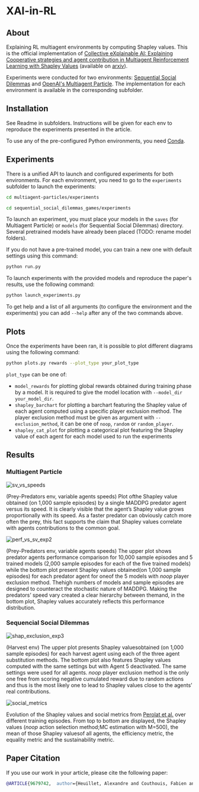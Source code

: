 # XAI-in-RL

## About

Explaining RL multiagent environments by computing Shapley values.
This is the official implementation of [Collective eXplainable AI: Explaining Cooperative strategies and agent contribution in Multiagent Reinforcement Learning with Shapley Values](https://ieeexplore.ieee.org/document/9679742) (available on [arxiv](https://arxiv.org/abs/2110.01307)). 

Experiments were conducted for two environments: [Sequential Social Dilemmas](https://github.com/eugenevinitsky/sequential_social_dilemma_games) and [OpenAI's Multiagent Particle](https://github.com/openai/multiagent-particle-envs).
The implementation for each environment is available in the corresponding subfolder.

## Installation

See Readme in subfolders. Instructions will be given for each env to reproduce the experiments presented in the article.

To use any of the pre-configured Python environments, you need [Conda](https://docs.conda.io/projects/conda/en/latest/user-guide/install/).

## Experiments

There is a unified API to launch and configured experiments for both environments.
For each environment, you need to go to the `experiments` subfolder to launch the experiments:

```bash
cd multiagent-particles/experiments
```
```bash
cd sequential_social_dilemmas_games/experiments
```

To launch an experiment, you must place your models in the `saves` (for Multiagent Particle) or `models` (for Sequential Social Dilemmas) directory.
Several pretrained models have already been placed (TODO: rename model folders).

If you do not have a pre-trained model, you can train a new one with default settings using this command:

```bash
python run.py
```

To launch experiments with the provided models and reproduce the paper's results, use the following command:

```bash
python launch_experiments.py 
```

To get help and a list of all arguments (to configure the environment and the experiments) you can add `--help` after any of the two commands above.

## Plots

Once the experiments have been ran, it is possible to plot different diagrams using the following command:

```bash
python plots.py rewards --plot_type your_plot_type
```
`plot_type` can be one of:
- `model_rewards` for plotting global rewards obtained during training phase by a model. It is required to give the model location with `--model_dir your_model_dir`.
- `shapley_barchart` for plotting a barchart featuring the Shapley value of each agent computed using a specific player exclusion method. The player exclusion method must be given as argument with `--exclusion_method`, it can be one of `noop`, `random` or `random_player`.
- `shapley_cat_plot` for plotting a categorical plot featuring the Shapley value of each agent for each model used to run the experiments


## Results

### Multiagent Particle

![sv_vs_speeds](results/sv_vs_speed.png)

(Prey-Predators env, variable agents speeds) Plot ofthe Shapley value obtained (on 1,000 sample episodes) by a single MADDPG predator agent versus its speed. It is clearly visible  that  the  agent’s  Shapley  value  grows  proportionally with its speed. As a faster predator can obviously catch more often the prey, this fact supports the claim that Shapley values correlate with agents contributions to the common goal.


![perf_vs_sv_exp2](results/perf_vs_shapley_exp2.png)

(Prey-Predators  env,  variable agents speeds) The upper plot shows predator agents performance comparison for 10,000 sample episodes and 5 trained models  (2,000  sample  episodes  for  each  of  the  five  trained models) while the bottom plot present Shapley values obtained(on  1,000  sample  episodes)  for  each  predator  agent  for  oneof the 5 models with *noop* player exclusion method. Thehigh  numbers  of  models  and  sample  episodes  are  designed to counteract the stochastic nature of MADDPG. Making the predators’ speed vary created a clear hierarchy between themand, in the bottom plot, Shapley values accurately reflects this performance distribution.


### Sequencial Social Dilemmas

![shap_exclusion_exp3](results/shap_exclusion_exp3.png)

(Harvest env) The upper plot presents Shapley valuesobtained (on 1,000 sample episodes) for each harvest agent using each of the three agent substitution methods. The bottom plot  also  features  Shapley  values  computed  with  the  same settings but with Agent 5 deactivated. The same settings were used for all agents. *noop* player exclusion method is the only one free from scoring negative cumulated reward due to random actions and thus is the most likely one to lead to Shapley values close to the agents’ real contributions.


![social_metrics](results/social_metrics.png)

Evolution of the Shapley values and social metrics from [Perolat et al.](https://arxiv.org/pdf/1707.06600.pdf) over different training episodes. From top to bottom are displayed, the Shapley values (*noop* action selection method;MC estimation with M=500), the mean of those Shapley valuesof all agents, the efficiency metric, the equality metric and the sustainability metric.

## Paper Citation

If you use our work in your article, please cite the following paper:

```bibtex
@ARTICLE{9679742,  author={Heuillet, Alexandre and Couthouis, Fabien and Díaz-Rodríguez, Natalia},  journal={IEEE Computational Intelligence Magazine},   title={Collective eXplainable AI: Explaining Cooperative Strategies and Agent Contribution in Multiagent Reinforcement Learning With Shapley Values},   year={2022},  volume={17},  number={1},  pages={59-71},  doi={10.1109/MCI.2021.3129959}}
```


